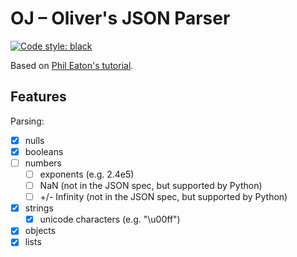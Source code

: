 # OJ – Oliver's JSON Parser

[![Code style: black](https://img.shields.io/badge/code%20style-black-000000.svg)](https://github.com/psf/black)

Based on [Phil Eaton's tutorial](http://notes.eatonphil.com/writing-a-simple-json-parser.html).

## Features

Parsing:

- [x] nulls
- [x] booleans
- [ ] numbers
  - [ ] exponents (e.g. 2.4e5)
  - [ ] NaN (not in the JSON spec, but supported by Python)
  - [ ] +/- Infinity (not in the JSON spec, but supported by Python)
- [x] strings
  - [x] unicode characters (e.g. "\u00ff")
- [x] objects
- [x] lists
